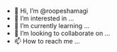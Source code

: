 - 👋 Hi, I’m @roopeshamagi
- 👀 I’m interested in ...
- 🌱 I’m currently learning ...
- 💞️ I’m looking to collaborate on ...
- 📫 How to reach me ...

<!---
roopeshamagi/roopeshamagi is a ✨ special ✨ repository because its `README.md` (this file) appears on your GitHub profile.
You can click the Preview link to take a look at your changes.
--->
